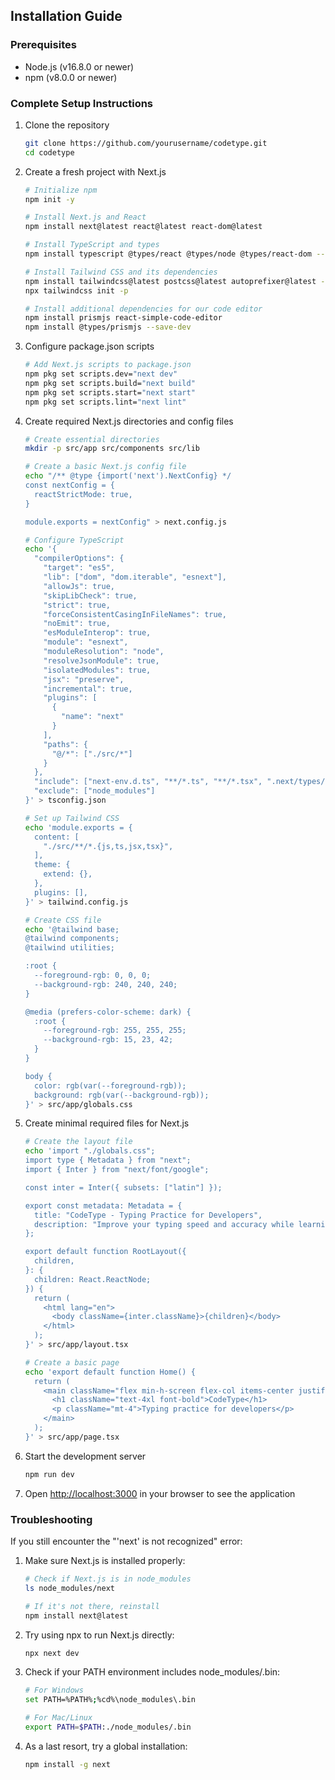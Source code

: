 ## Installation Guide

### Prerequisites
- Node.js (v16.8.0 or newer)
- npm (v8.0.0 or newer)

### Complete Setup Instructions

1. Clone the repository
   ```bash
   git clone https://github.com/yourusername/codetype.git
   cd codetype
   ```

2. Create a fresh project with Next.js
   ```bash
   # Initialize npm
   npm init -y
   
   # Install Next.js and React
   npm install next@latest react@latest react-dom@latest
   
   # Install TypeScript and types
   npm install typescript @types/react @types/node @types/react-dom --save-dev
   
   # Install Tailwind CSS and its dependencies
   npm install tailwindcss@latest postcss@latest autoprefixer@latest --save-dev
   npx tailwindcss init -p
   
   # Install additional dependencies for our code editor
   npm install prismjs react-simple-code-editor
   npm install @types/prismjs --save-dev
   ```

3. Configure package.json scripts
   ```bash
   # Add Next.js scripts to package.json
   npm pkg set scripts.dev="next dev"
   npm pkg set scripts.build="next build"
   npm pkg set scripts.start="next start"
   npm pkg set scripts.lint="next lint"
   ```

4. Create required Next.js directories and config files
   ```bash
   # Create essential directories
   mkdir -p src/app src/components src/lib
   
   # Create a basic Next.js config file
   echo "/** @type {import('next').NextConfig} */
   const nextConfig = {
     reactStrictMode: true,
   }
   
   module.exports = nextConfig" > next.config.js
   
   # Configure TypeScript
   echo '{
     "compilerOptions": {
       "target": "es5",
       "lib": ["dom", "dom.iterable", "esnext"],
       "allowJs": true,
       "skipLibCheck": true,
       "strict": true,
       "forceConsistentCasingInFileNames": true,
       "noEmit": true,
       "esModuleInterop": true,
       "module": "esnext",
       "moduleResolution": "node",
       "resolveJsonModule": true,
       "isolatedModules": true,
       "jsx": "preserve",
       "incremental": true,
       "plugins": [
         {
           "name": "next"
         }
       ],
       "paths": {
         "@/*": ["./src/*"]
       }
     },
     "include": ["next-env.d.ts", "**/*.ts", "**/*.tsx", ".next/types/**/*.ts"],
     "exclude": ["node_modules"]
   }' > tsconfig.json
   
   # Set up Tailwind CSS
   echo 'module.exports = {
     content: [
       "./src/**/*.{js,ts,jsx,tsx}",
     ],
     theme: {
       extend: {},
     },
     plugins: [],
   }' > tailwind.config.js
   
   # Create CSS file
   echo '@tailwind base;
   @tailwind components;
   @tailwind utilities;
   
   :root {
     --foreground-rgb: 0, 0, 0;
     --background-rgb: 240, 240, 240;
   }
   
   @media (prefers-color-scheme: dark) {
     :root {
       --foreground-rgb: 255, 255, 255;
       --background-rgb: 15, 23, 42;
     }
   }
   
   body {
     color: rgb(var(--foreground-rgb));
     background: rgb(var(--background-rgb));
   }' > src/app/globals.css
   ```

5. Create minimal required files for Next.js
   ```bash
   # Create the layout file
   echo 'import "./globals.css";
   import type { Metadata } from "next";
   import { Inter } from "next/font/google";
   
   const inter = Inter({ subsets: ["latin"] });
   
   export const metadata: Metadata = {
     title: "CodeType - Typing Practice for Developers",
     description: "Improve your typing speed and accuracy while learning programming documentation",
   };
   
   export default function RootLayout({
     children,
   }: {
     children: React.ReactNode;
   }) {
     return (
       <html lang="en">
         <body className={inter.className}>{children}</body>
       </html>
     );
   }' > src/app/layout.tsx
   
   # Create a basic page
   echo 'export default function Home() {
     return (
       <main className="flex min-h-screen flex-col items-center justify-center p-24">
         <h1 className="text-4xl font-bold">CodeType</h1>
         <p className="mt-4">Typing practice for developers</p>
       </main>
     );
   }' > src/app/page.tsx
   ```

6. Start the development server
   ```bash
   npm run dev
   ```

7. Open [http://localhost:3000](http://localhost:3000) in your browser to see the application

### Troubleshooting

If you still encounter the "'next' is not recognized" error:

1. Make sure Next.js is installed properly:
   ```bash
   # Check if Next.js is in node_modules
   ls node_modules/next
   
   # If it's not there, reinstall
   npm install next@latest
   ```

2. Try using npx to run Next.js directly:
   ```bash
   npx next dev
   ```

3. Check if your PATH environment includes node_modules/.bin:
   ```bash
   # For Windows
   set PATH=%PATH%;%cd%\node_modules\.bin
   
   # For Mac/Linux
   export PATH=$PATH:./node_modules/.bin
   ```

4. As a last resort, try a global installation:
   ```bash
   npm install -g next
   ```